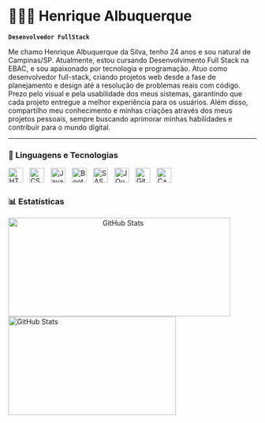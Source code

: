 # 👨🏻‍💻 Henrique Albuquerque

**`Desenvolvedor FullStack`**

Me chamo Henrique Albuquerque da Silva, tenho 24 anos e sou natural de Campinas/SP. Atualmente, estou cursando Desenvolvimento Full Stack na EBAC, e sou apaixonado por tecnologia e programação. Atuo como desenvolvedor full-stack, criando projetos web desde a fase de planejamento e design até a resolução de problemas reais com código. Prezo pelo visual e pela usabilidade dos meus sistemas, garantindo que cada projeto entregue a melhor experiência para os usuários. Além disso, compartilho meu conhecimento e minhas criações através dos meus projetos pessoais, sempre buscando aprimorar minhas habilidades e contribuir para o mundo digital.

---

### 🤖 Linguagens e Tecnologias

<img 
    align="left" 
    alt="HTML"
    title="HTML" 
    width="30px" 
    style="padding-right: 10px;" 
    src="https://cdn.jsdelivr.net/gh/devicons/devicon@latest/icons/html5/html5-original.svg" 
/>
<img 
    align="left" 
    alt="CSS" 
    title="CSS"
    width="30px" 
    style="padding-right: 10px;" 
    src="https://cdn.jsdelivr.net/gh/devicons/devicon@latest/icons/css3/css3-original.svg" 
/>
<img 
    align="left" 
    alt="JavaScript" 
    title="JavaScript"
    width="30px" 
    style="padding-right: 10px;" 
    src="https://cdn.jsdelivr.net/gh/devicons/devicon@latest/icons/javascript/javascript-original.svg" 
/>
<img 
    align="left" 
    alt="Bootstrap"
    title="Bootstrap" 
    width="30px" 
    style="padding-right: 10px;" 
    src="https://cdn.jsdelivr.net/gh/devicons/devicon@latest/icons/bootstrap/bootstrap-original.svg" 
/>
<img 
    align="left" 
    alt="SASS" 
    title="SASS"
    width="30px" 
    style="padding-right: 10px;" 
    src="https://cdn.jsdelivr.net/gh/devicons/devicon@latest/icons/sass/sass-original.svg" 
/>
<img 
    align="left" 
    alt="JQuery" 
    title="JQuery"
    width="30px" 
    style="padding-right: 10px;" 
    src="https://cdn.jsdelivr.net/gh/devicons/devicon@latest/icons/jquery/jquery-original.svg" 
/>
<img 
    align="left" 
    alt="Git" 
    title="Git"
    width="30px" 
    style="padding-right: 10px;" 
    src="https://cdn.jsdelivr.net/gh/devicons/devicon@latest/icons/git/git-original.svg" 
/>
<img 
    align="left" 
    alt="C++" 
    title="C++"
    width="30px" 
    style="padding-right: 10px;" 
    src="https://cdn.jsdelivr.net/gh/devicons/devicon@latest/icons/cplusplus/cplusplus-original.svg" 
/>

<br/>
<br/>

### 📊 Estatísticas

<p align="center">
  <img 
    align="left" 
    alt="GitHub Stats" 
    height="200" 
    width="450"
    style="padding-right: 10px;" 
    src="https://github-readme-stats.vercel.app/api?username=srdev-henrique&show_icons=true&theme=tokyonight&include_all_commits=true&locale=pt-br" 
  />

<img 
      align="left" 
      alt="GitHub Stats" 
      height="200" 
      width="340"
      src="https://github-readme-stats.vercel.app/api/top-langs/?username=srdev-henrique&theme=tokyonight&layout=compact&custom_title=Tecnologias&langs_count=8" 
  />

</p>
